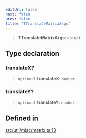 ```yaml
---
editUrl: false
next: false
prev: false
title: "TTranslateMatrixArgs"
---
```


> **TTranslateMatrixArgs**: `object`

## Type declaration

### translateX?

> `optional` **translateX**: `number`

### translateY?

> `optional` **translateY**: `number`

## Defined in

[src/util/misc/matrix.ts:13](https://github.com/fabricjs/fabric.js/blob/a0b4adf41e0a1fd81824114cedd4c32bfb8cac25/src/util/misc/matrix.ts#L13)
